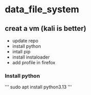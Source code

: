 # data_file_system


## creat a vm (kali is better)
  * update repo
  * install python
  * intall pip
  * install instaloader
  * add profile in firefox


### Install python
  '''
    sudo apt install python3.13
  '''
